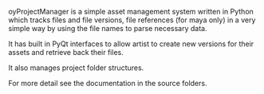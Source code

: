 oyProjectManager is a simple asset management system written in Python which tracks files and file versions, file references (for maya only) in a very simple way by using the file names to parse necessary data.

It has built in PyQt interfaces to allow artist to create new versions for their assets and retrieve back their files.

It also manages project folder structures.

For more detail see the documentation in the source folders.